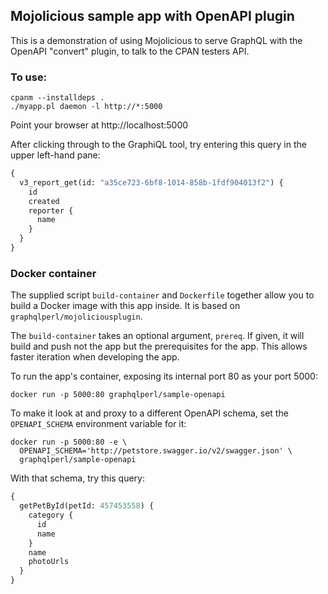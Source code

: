 ## Mojolicious sample app with OpenAPI plugin

This is a demonstration of using Mojolicious to serve GraphQL with the
OpenAPI "convert" plugin, to talk to the CPAN testers API.

### To use:

```shell
cpanm --installdeps .
./myapp.pl daemon -l http://*:5000
```

Point your browser at http://localhost:5000

After clicking through to the GraphiQL tool, try entering this query in
the upper left-hand pane:

```graphql
{
  v3_report_get(id: "a35ce723-6bf8-1014-858b-1fdf904013f2") {
    id
    created
    reporter {
      name
    }
  }
}
```

### Docker container

The supplied script `build-container` and `Dockerfile` together allow
you to build a Docker image with this app inside. It is based on
`graphqlperl/mojoliciousplugin`.

The `build-container` takes an optional argument, `prereq`. If given, it
will build and push not the app but the prerequisites for the app. This
allows faster iteration when developing the app.

To run the app's container, exposing its internal port 80 as your port 5000:

```shell
docker run -p 5000:80 graphqlperl/sample-openapi
```

To make it look at and proxy to a different OpenAPI schema, set the
`OPENAPI_SCHEMA` environment variable for it:

```shell
docker run -p 5000:80 -e \
  OPENAPI_SCHEMA='http://petstore.swagger.io/v2/swagger.json' \
  graphqlperl/sample-openapi
```

With that schema, try this query:

```graphql
{
  getPetById(petId: 457453558) {
    category {
      id
      name
    }
    name
    photoUrls
  }
}
```
